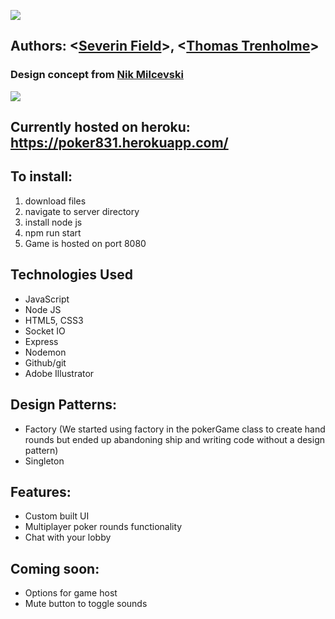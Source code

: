 
![](https://github.com/sevdeawesome/831poker/blob/main/art/new_logo.jpg)


## Authors: <[Severin Field](https://github.com/sevdeawesome)>, <[Thomas Trenholme](https://github.com/thomastrenholme)>

### Design concept from [Nik Milcevski](https://www.newgrafik.us/)
 
![](https://github.com/sevdeawesome/831poker/blob/main/art/831poker-showcase.png)

## Currently hosted on heroku: https://poker831.herokuapp.com/

## To install:
1) download files
2) navigate to server directory
3) install node js
4) npm run start
5) Game is hosted on port 8080

## Technologies Used
- JavaScript
- Node JS
- HTML5, CSS3
- Socket IO
- Express
- Nodemon
- Github/git
- Adobe Illustrator


## Design Patterns:
 - Factory (We started using factory in the pokerGame class to create hand rounds but ended up abandoning ship and writing code without a design pattern)
 - Singleton
 
 ## Features:
- Custom built UI
- Multiplayer poker rounds functionality
- Chat with your lobby

## Coming soon:
- Options for game host
- Mute button to toggle sounds


